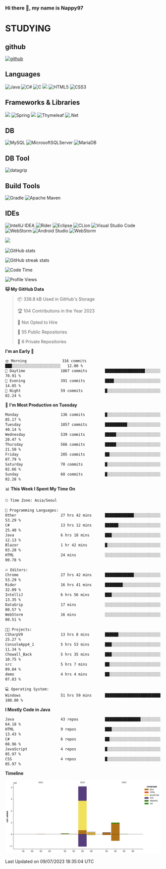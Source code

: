 ### Hi there 👋, my name is Nappy97

# STUDYING
## github
[<img src='https://cdn.jsdelivr.net/npm/simple-icons@3.0.1/icons/github.svg' alt='github' height='40'>](https://github.com/Nappy97)  

## Languages
![Java](https://img.shields.io/badge/java-%23ED8B00.svg?style=for-the-badge&logo=openjdk&logoColor=white) ![C#](https://img.shields.io/badge/c%23-%23239120.svg?style=for-the-badge&logo=c-sharp&logoColor=white) ![C](https://img.shields.io/badge/c-%2300599C.svg?style=for-the-badge&logo=c&logoColor=white) <img src="https://img.shields.io/badge/javascript-F7DF1E?style=for-the-badge&logo=javascript&logoColor=black"> ![HTML5](https://img.shields.io/badge/html5-%23E34F26.svg?style=for-the-badge&logo=html5&logoColor=white) ![CSS3](https://img.shields.io/badge/css3-%231572B6.svg?style=for-the-badge&logo=css3&logoColor=white)

## Frameworks & Libraries
<img src="https://img.shields.io/badge/bootstrap-7952B3?style=for-the-badge&logo=bootstrap&logoColor=white"> ![Spring](https://img.shields.io/badge/spring-%236DB33F.svg?style=for-the-badge&logo=spring&logoColor=white) <img src="https://img.shields.io/badge/jQuery-0769AD?style=for-the-badge&logo=jquery&logoColor=white"> ![Thymeleaf](https://img.shields.io/badge/Thymeleaf-%23005C0F.svg?style=for-the-badge&logo=Thymeleaf&logoColor=white) ![.Net](https://img.shields.io/badge/.NET-5C2D91?style=for-the-badge&logo=.net&logoColor=white)

## DB
![MySQL](https://img.shields.io/badge/mysql-%2300f.svg?style=for-the-badge&logo=mysql&logoColor=white) ![MicrosoftSQLServer](https://img.shields.io/badge/Microsoft%20SQL%20Server-CC2927?style=for-the-badge&logo=microsoft%20sql%20server&logoColor=white) ![MariaDB](https://img.shields.io/badge/MariaDB-003545?style=for-the-badge&logo=mariadb&logoColor=white)

## DB Tool
![datagrip](https://img.shields.io/badge/datagrip-9681EB?style=flat&logo=datagrip)

## Build Tools
![Gradle](https://img.shields.io/badge/Gradle-02303A.svg?style=for-the-badge&logo=Gradle&logoColor=white) ![Apache Maven](https://img.shields.io/badge/Apache%20Maven-C71A36?style=for-the-badge&logo=Apache%20Maven&logoColor=white)

## IDEs
![IntelliJ IDEA](https://img.shields.io/badge/IntelliJIDEA-000000.svg?style=for-the-badge&logo=intellij-idea&logoColor=white) ![Rider](https://img.shields.io/badge/Rider-000000.svg?style=for-the-badge&logo=Rider&logoColor=white&color=black&labelColor=crimson) ![Eclipse](https://img.shields.io/badge/Eclipse-FE7A16.svg?style=for-the-badge&logo=Eclipse&logoColor=white) ![CLion](https://img.shields.io/badge/CLion-black?style=for-the-badge&logo=clion&logoColor=white) ![Visual Studio Code](https://img.shields.io/badge/Visual%20Studio%20Code-0078d7.svg?style=for-the-badge&logo=visual-studio-code&logoColor=white) ![WebStorm](https://img.shields.io/badge/webstorm-143?style=for-the-badge&logo=webstorm&logoColor=white&color=black) ![Android Studio](https://img.shields.io/badge/Android%20Studio-3DDC84.svg?style=for-the-badge&logo=android-studio&logoColor=white) ![WebStorm](https://img.shields.io/badge/webstorm-143?style=for-the-badge&logo=webstorm&logoColor=white&color=black)

<div>
  <img  src="https://github-readme-stats.vercel.app/api/top-langs/?username=Nappy97&langs_count=8&exclude_repo=Example-deep-learning-from-scratch&layout=compact&line_height=24&hide_border=true&title_color=d88e82&card_width=280">
<div>
  
![GitHub stats](https://github-readme-stats.vercel.app/api?username=Nappy97&show_icons=true)  

![GitHub streak stats](https://github-readme-streak-stats.herokuapp.com/?user=Nappy97)  

<!--START_SECTION:waka-->
![Code Time](http://img.shields.io/badge/Code%20Time-164%20hrs%2015%20mins-blue)

![Profile Views](http://img.shields.io/badge/Profile%20Views-8-blue)

**🐱 My GitHub Data** 

> 📦 338.8 kB Used in GitHub's Storage 
 > 
> 🏆 104 Contributions in the Year 2023
 > 
> 🚫 Not Opted to Hire
 > 
> 📜 55 Public Repositories 
 > 
> 🔑 6 Private Repositories 
 > 
**I'm an Early 🐤** 

```text
🌞 Morning                316 commits         ███░░░░░░░░░░░░░░░░░░░░░░   12.00 % 
🌆 Daytime                1867 commits        ██████████████████░░░░░░░   70.91 % 
🌃 Evening                391 commits         ████░░░░░░░░░░░░░░░░░░░░░   14.85 % 
🌙 Night                  59 commits          █░░░░░░░░░░░░░░░░░░░░░░░░   02.24 % 
```
📅 **I'm Most Productive on Tuesday** 

```text
Monday                   136 commits         █░░░░░░░░░░░░░░░░░░░░░░░░   05.17 % 
Tuesday                  1057 commits        ██████████░░░░░░░░░░░░░░░   40.14 % 
Wednesday                539 commits         █████░░░░░░░░░░░░░░░░░░░░   20.47 % 
Thursday                 566 commits         █████░░░░░░░░░░░░░░░░░░░░   21.50 % 
Friday                   205 commits         ██░░░░░░░░░░░░░░░░░░░░░░░   07.79 % 
Saturday                 70 commits          █░░░░░░░░░░░░░░░░░░░░░░░░   02.66 % 
Sunday                   60 commits          █░░░░░░░░░░░░░░░░░░░░░░░░   02.28 % 
```


📊 **This Week I Spent My Time On** 

```text
🕑︎ Time Zone: Asia/Seoul

💬 Programming Languages: 
Other                    27 hrs 42 mins      █████████████░░░░░░░░░░░░   53.29 % 
C#                       13 hrs 12 mins      ██████░░░░░░░░░░░░░░░░░░░   25.40 % 
Java                     6 hrs 18 mins       ███░░░░░░░░░░░░░░░░░░░░░░   12.13 % 
Blazor                   1 hr 42 mins        █░░░░░░░░░░░░░░░░░░░░░░░░   03.28 % 
HTML                     24 mins             ░░░░░░░░░░░░░░░░░░░░░░░░░   00.78 % 

🔥 Editors: 
Chrome                   27 hrs 42 mins      █████████████░░░░░░░░░░░░   53.29 % 
Rider                    16 hrs 41 mins      ████████░░░░░░░░░░░░░░░░░   32.09 % 
IntelliJ                 6 hrs 56 mins       ███░░░░░░░░░░░░░░░░░░░░░░   13.35 % 
DataGrip                 17 mins             ░░░░░░░░░░░░░░░░░░░░░░░░░   00.57 % 
WebStorm                 16 mins             ░░░░░░░░░░░░░░░░░░░░░░░░░   00.51 % 

🐱‍💻 Projects: 
CSharpV9                 13 hrs 8 mins       ██████░░░░░░░░░░░░░░░░░░░   25.27 % 
ConsoleApp4_1            5 hrs 53 mins       ███░░░░░░░░░░░░░░░░░░░░░░   11.34 % 
Chowall_Back             5 hrs 35 mins       ███░░░░░░░░░░░░░░░░░░░░░░   10.75 % 
src                      5 hrs 7 mins        ██░░░░░░░░░░░░░░░░░░░░░░░   09.84 % 
demo                     4 hrs 4 mins        ██░░░░░░░░░░░░░░░░░░░░░░░   07.83 % 

💻 Operating System: 
Windows                  51 hrs 59 mins      █████████████████████████   100.00 % 
```

**I Mostly Code in Java** 

```text
Java                     43 repos            ████████████████░░░░░░░░░   64.18 % 
HTML                     9 repos             ███░░░░░░░░░░░░░░░░░░░░░░   13.43 % 
C#                       6 repos             ██░░░░░░░░░░░░░░░░░░░░░░░   08.96 % 
JavaScript               4 repos             █░░░░░░░░░░░░░░░░░░░░░░░░   05.97 % 
CSS                      4 repos             █░░░░░░░░░░░░░░░░░░░░░░░░   05.97 % 
```



**Timeline**

![Lines of Code chart](https://raw.githubusercontent.com/Nappy97/Nappy97/main/assets/bar_graph.png)


 Last Updated on 09/07/2023 18:35:04 UTC
<!--END_SECTION:waka-->
